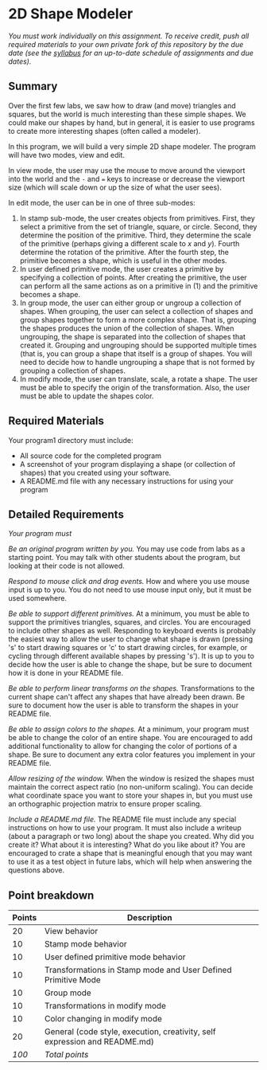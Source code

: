 # 2D Shape Modeler

*You must work individually on this assignment. To receive credit, push all
required materials to your own private fork of this repository by the due date
(see the [syllabus](https://bitbucket.org/msucsc441spring2016/syllabus) for an
up-to-date schedule of assignments and due dates).*

## Summary

Over the first few labs, we saw how to draw (and move) triangles and squares,
but the world is much interesting than these simple shapes.  We could make our
shapes by hand, but in general, it is easier to use programs to create more
interesting shapes (often called a modeler).

In this program, we will build a very simple 2D shape modeler.
The program will have two modes, view and edit.

In view mode, the user may use the mouse to move around the viewport into the
world and the `-` and `=` keys to increase or decrease the viewport size (which
will scale down or up the size of what the user sees).

In edit mode, the user can be in one of three sub-modes:

1. In stamp sub-mode, the user creates objects from primitives.  First, they
   select a primitive from the set of triangle, square, or circle. Second, they
   determine the position of the primitive. Third, they determine the scale of
   the primitive (perhaps giving a different scale to *x* and *y*). Fourth
   determine the rotation of the primitive.  After the fourth step, the
   primitive becomes a shape, which is useful in the other modes.
2. In user defined primitive mode, the user creates a primitive by specifying a
   collection of points.  After creating the primitive, the user can perform all
   the same actions as on a primitive in (1) and the primitive becomes a shape.
3. In group mode, the user can either group or ungroup a collection of shapes.
   When grouping, the user can select a collection of shapes and group shapes
   together to form a more complex shape.  That is, grouping the shapes produces
   the union of the collection of shapes.  When ungrouping, the shape is
   separated into the collection of shapes that created it. Grouping and
   ungrouping should be supported multiple times (that is, you can group a shape
   that itself is a group of shapes. You will need to decide how to handle
   ungrouping a shape that is not formed by grouping a collection of shapes.
4. In modify mode, the user can translate, scale, a rotate a shape. The
   user must be able to specify the origin of the transformation.  Also, the
   user must be able to update the shapes color.

## Required Materials

Your program1 directory must include:

* All source code for the completed program
* A screenshot of your program displaying a shape (or collection of shapes) that
  you created using your software.
* A README.md file with any necessary instructions for using your program

## Detailed Requirements

*Your program must*

*Be an original program written by you.* You may use code from labs as a
starting point. You may talk with other students about the program, but looking
at their code is not allowed.

*Respond to mouse click and drag events.* How and where you use mouse input is
up to you.  You do not need to use mouse input only, but it must be used
somewhere.

*Be able to support different primitives.* At a minimum, you must be able to
support the primitives triangles, squares, and circles. You are encouraged to
include other shapes as well. Responding to keyboard events is probably the
easiest way to allow the user to change what shape is drawn (pressing 's' to
start drawing squares or 'c' to start drawing circles, for example, or cycling
through different available shapes by pressing 's'). It is up to you to decide
how the user is able to change the shape, but be sure to document how it is done
in your README file.

*Be able to perform linear transforms on the shapes.* Transformations to the
current shape can't affect any shapes that have already been drawn.  Be sure to
document how the user is able to transform the shapes in your README file.

*Be able to assign colors to the shapes.* At a minimum, your program must be
able to change the color of an entire shape.  You are encouraged to add
additional functionality to allow for changing the color of portions of a shape.
Be sure to document any extra color features you implement in your README file.

*Allow resizing of the window.* When the window is resized the shapes must
maintain the correct aspect ratio (no non-uniform scaling). You can decide what
coordinate space you want to store your shapes in, but you must use an
orthographic projection matrix to ensure proper scaling.

*Include a README.md file.* The README file must include any special
instructions on how to use your program. It must also include a writeup (about a
paragraph or two long) about the shape you created. Why did you create it? What
about it is interesting? What do you like about it?  You are encouraged to crate
a shape that is meaningful enough that you may want to use it as a test object
in future labs, which will help when answering the questions above.

## Point breakdown

| Points | Description |
|--------|-------------|
| 20     | View behavior
| 10     | Stamp mode behavior
| 10     | User defined primitive mode behavior
| 10     | Transformations in Stamp mode and User Defined Primitive Mode
| 10     | Group mode
| 10     | Transformations in modify mode
| 10     | Color changing in modify mode
| 20     | General (code style, execution, creativity, self expression and README.md) |
| *100*  | *Total points* |

